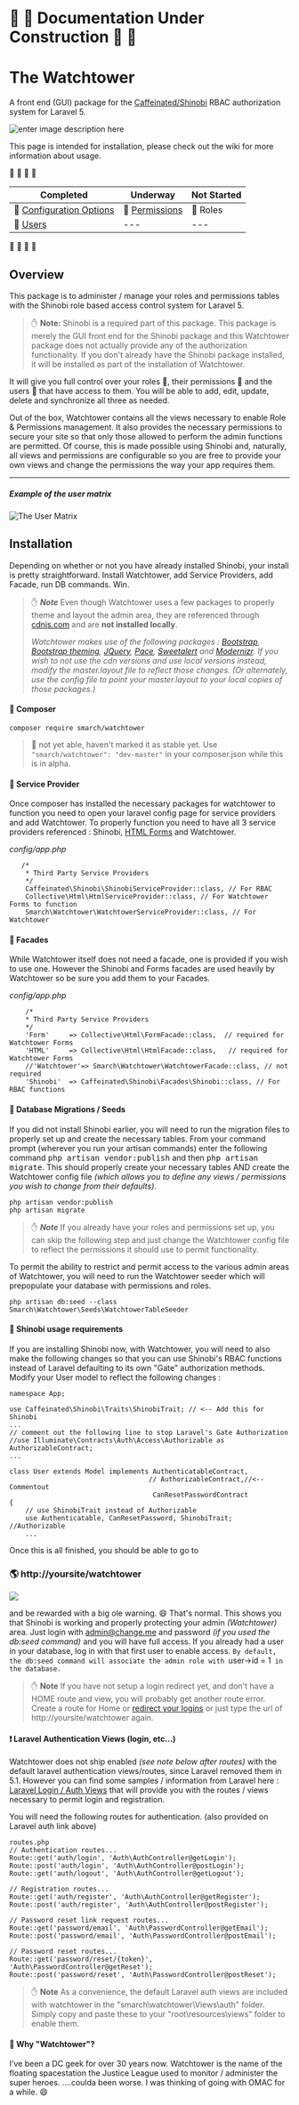 # :construction: :construction: Documentation Under Construction :construction: :construction:

# The Watchtower

A front end (GUI) package for the [Caffeinated/Shinobi](https://github.com/caffeinated/shinobi) RBAC authorization system for Laravel 5.

![enter image description here](http://i.imgur.com/zYBjWsF.png)

This page is intended for installation, please check out the wiki for more information about usage.

:construction: :construction: :construction: :construction:

Completed | Underway | Not Started
----------|----------|-------------
:scroll: [Configuration Options](https://github.com/SmarchSoftware/watchtower/wiki/Configuration-Options) | :key: [Permissions](https://github.com/SmarchSoftware/watchtower/wiki/Permissions) |  :busts_in_silhouette: Roles
:bust_in_silhouette: [Users](https://github.com/SmarchSoftware/watchtower/wiki/Users) | --- | ---

:construction: :construction: :construction: :construction:

## Overview

This package is to administer / manage your roles and permissions tables with the Shinobi role based access control system for Laravel 5.

> :hand: **Note:**
> Shinobi is a required part of this package. This package is merely the GUI front end for the Shinobi package and this Watchtower package does not actually provide any of the authorization functionality. If you don't already have the Shinobi package installed, it will be installed as part of the installation of Watchtower.

It will give you full control over your roles :busts_in_silhouette:, their permissions :key: and the users :bust_in_silhouette: that have access to them. You will be able to add, edit, update, delete and synchronize all three as needed. 

Out of the box, Watchtower contains all the views necessary to enable Role & Permissions management.  It also provides the necessary permissions to secure your site so that only those allowed to perform the admin functions are permitted. Of course, this is made possible using Shinobi and, naturally, all views and permissions are configurable so you are free to provide your own views and change the permissions the way your app requires them.

------
##### Example of the user matrix
![The User Matrix](http://i.imgur.com/lZMx20B.png)


## Installation
Depending on whether or not you have already installed Shinobi, your install is pretty straightforward. Install Watchtower, add Service Providers, add Facade, run DB commands. Win.

> :hand: ***Note***
>  Even though Watchtower uses a few packages to properly theme and layout the admin area, they are referenced through [cdnjs.com](https://cdnjs.com/) and are **not installed locally**.
>
>*Watchtower makes use of the following packages : [Bootstrap](http://getbootstrap.com), [Bootstrap theming](http://bootswatch.com), [JQuery](http://jquery.com), [Pace](http://github.hubspot.com/pace/docs/welcome/), [Sweetalert](http://t4t5.github.io/sweetalert/) and [Modernizr](https://modernizr.com/). If you wish to not use the cdn versions and use local versions instead, modify the master.layout file to reflect those changes. (Or alternately, use the config file to point your master.layout to your local copies of those packages.)*

#### :black_square_button: Composer

    composer require smarch/watchtower
> :construction: not yet able, haven't marked it as stable yet. Use `"smarch/watchtower": "dev-master"` in your composer.json while this is in alpha.

#### :pencil: Service Provider

Once composer has installed the necessary packages for watchtower to function you need to open your laravel config page for service providers and add Watchtower. To properly function you need to have all 3 service providers referenced : Shinobi, [HTML Forms](https://laravelcollective.com/docs/5.1/html) and Watchtower.

*config/app.php*
       
       /*
        * Third Party Service Providers
        */
        Caffeinated\Shinobi\ShinobiServiceProvider::class, // For RBAC
        Collective\Html\HtmlServiceProvider::class, // For Watchtower Forms to function
        Smarch\Watchtower\WatchtowerServiceProvider::class, // For Watchtower

#### :pencil: Facades
While Watchtower itself does not need a facade, one is provided if you wish to use one. However the Shinobi and Forms facades are used heavily by Watchtower so be sure you add them to your Facades.

*config/app.php*

        /*
        * Third Party Service Providers
        */
        'Form'     => Collective\Html\FormFacade::class,  // required for Watchtower Forms
        'HTML'     => Collective\Html\HtmlFacade::class,   // required for Watchtower Forms
        //'Watchtower'=> Smarch\Watchtower\WatchtowerFacade::class, // not required
        'Shinobi'  => Caffeinated\Shinobi\Facades\Shinobi::class, // For RBAC functions

#### :card_index: Database Migrations / Seeds

If you did not install Shinobi earlier, you will need to run the migration files to properly set up and create the necessary tables. From your command prompt (wherever you run your artisan commands) enter the following command <kbd>php artisan vendor:publish</kbd> and then <kbd>php artisan migrate</kbd>. This should properly create your necessary tables AND create the Watchtower config file *(which allows you to define any views / permissions you wish to change from their defaults)*.

    php artisan vendor:publish
    php artisan migrate

> :hand: ***Note*** If you already have your roles and permissions set up, you can skip the following step and just change the Watchtower config file to reflect the permissions it should use to permit functionality.

To permit the ability to restrict and permit access to the various admin areas of Watchtower, you will need to run the Watchtower seeder which will prepopulate your database with permissions and roles.

    php artisan db:seed --class Smarch\Watchtower\Seeds\WatchtowerTableSeeder

#### :memo: Shinobi usage requirements
If you are installing Shinobi now, with Watchtower, you will need to also make the following changes so that you can use Shinobi's RBAC functions instead of Laravel defaulting to its own "Gate" authorization methods. Modify your User model to reflect the following changes : 

    namespace App;
    
    use Caffeinated\Shinobi\Traits\ShinobiTrait; // <-- Add this for Shinobi
    ...
    // comment out the following line to stop Laravel's Gate Authorization
    //use Illuminate\Contracts\Auth\Access\Authorizable as AuthorizableContract;
    ...
    
    class User extends Model implements AuthenticatableContract,
                                       // AuthorizableContract,//<-- Commentout
                                        CanResetPasswordContract
    {
	    // use ShinobiTrait instead of Authorizable
        use Authenticatable, CanResetPassword, ShinobiTrait; //Authorizable
        ...

Once this is all finished, you should be able to go to

### :earth_americas: http://yoursite/watchtower 
![](http://i.imgur.com/ou6oses.png)

 and be rewarded with a big ole warning. :smile: That's normal. This shows you that Shinobi is working and properly protecting your admin *(Watchtower)* area. Just login with admin@change.me and password *(if you used the db:seed command)* and you will have full access. If you already had a user in your database, log in with that first user to enable access. `By default, the db:seed command will associate the admin role with `user->id = 1` in the database.`
 
> :hand: **Note** If you have not setup a login redirect yet, and don't have a HOME route and view, you will probably get another route error. Create a route for Home or [redirect your logins](http://laravel.com/docs/5.1/authentication#included-authenticating) or just type the url of http://yoursite/watchtower again. 

#### :exclamation: Laravel Authentication Views (login, etc...)
Watchtower does not ship enabled _(see note below after routes)_ with the default laravel authentication views/routes, since Laravel removed them in 5.1. However you can find some samples / information from Laravel here : [Laravel Login / Auth Views](http://laravel.com/docs/5.1/authentication#authentication-quickstart) that will provide you with the routes / views necessary to permit login and registration.

You will need the following routes for authentication. (also provided on Laravel auth link above)

	routes.php 
	// Authentication routes...
	Route::get('auth/login', 'Auth\AuthController@getLogin');
	Route::post('auth/login', 'Auth\AuthController@postLogin');
	Route::get('auth/logout', 'Auth\AuthController@getLogout');
	
	// Registration routes...
	Route::get('auth/register', 'Auth\AuthController@getRegister');
	Route::post('auth/register', 'Auth\AuthController@postRegister');
	
	// Password reset link request routes...
	Route::get('password/email', 'Auth\PasswordController@getEmail');
	Route::post('password/email', 'Auth\PasswordController@postEmail');
	
	// Password reset routes...
	Route::get('password/reset/{token}', 'Auth\PasswordController@getReset');
	Route::post('password/reset', 'Auth\PasswordController@postReset');

> :hand: **Note** As a convenience, the default Laravel auth views are included with watchtower in the "smarch\watchtower\Views\auth" folder. Simply copy and paste these to your "root\resources\views" folder to enable them.

#### :trident: Why "Watchtower"?
I've been a DC geek for over 30 years now. Watchtower is the name of the floating spacestation the Justice League used to monitor / administer the super heroes. ....coulda been worse. I was thinking of going with OMAC for a while. :smile:
